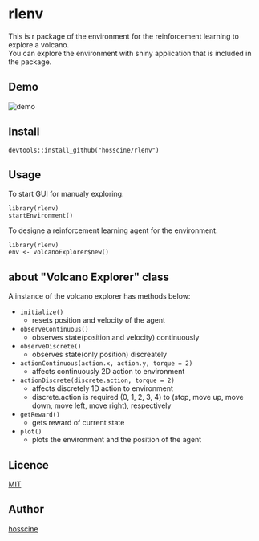 rlenv
====

This is r package of the environment for the reinforcement learning to explore a volcano.  
You can explore the environment with shiny application that is included in the package.

## Demo
![demo](https://raw.github.com/wiki/hosscine/rlenv/rlenv.gif)

## Install

```
devtools::install_github("hosscine/rlenv")
```

## Usage

To start GUI for manualy exploring:
```
library(rlenv)
startEnvironment()
```

To designe a reinforcement learning agent for the environment:
```
library(rlenv)
env <- volcanoExplorer$new()
```
## about "Volcano Explorer" class

A instance of the volcano explorer has methods below:
* `initialize()`
  * resets position and velocity of the agent
* `observeContinuous()`
  * observes state(position and velocity) continuously 
* `observeDiscrete()`
  * observes state(only position) discreately
* `actionContinuous(action.x, action.y, torque = 2)`
  * affects continuously 2D action to environment
* `actionDiscrete(discrete.action, torque = 2)`
  * affects discretely 1D action to environment
  * discrete.action is required (0, 1, 2, 3, 4) to (stop, move up, move down, move left, move right), respectively
* `getReward()`
  * gets reward of current state
* `plot()`
  * plots the environment and the position of the agent

## Licence

[MIT](https://github.com/tcnksm/tool/blob/master/LICENCE)

## Author

[hosscine](https://github.com/hosscine)
